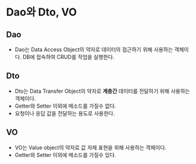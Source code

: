 Dao와 Dto, VO
=========

Dao
--------

* Dao는 Data Access Object의 약자로 데이터의 접근하기 위해 사용하는 객체이다. DB에 접속하여 CRUD를 작업을 실행한다.      

Dto
---------
* Dto는 Data Transfer Object의 약자로 __계층간__ 데이터를 전달하기 위해 사용하는 객체이다.
* Getter와 Setter 이외에 메소드를 가질수 없다.    
* 요청이나 응답 값을 전달하는 용도로 사용한다.

VO
---------
* VO는 Value object의 약자로 값 자체 표현을 위해 사용하는 객체이다.    
* Getter와 Setter 이외에 메소드를 가질수 있다.


